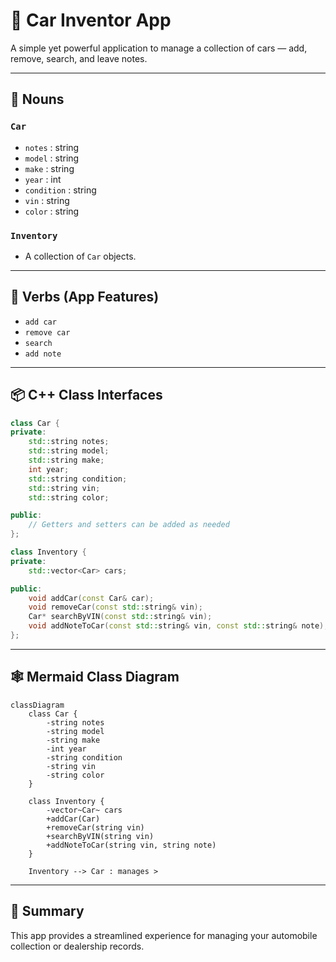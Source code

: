 
# 🚗 Car Inventor App

A simple yet powerful application to manage a collection of cars — add, remove, search, and leave notes.

---

## 🧠 Nouns

### `Car`
- `notes` : string
- `model` : string
- `make` : string
- `year` : int
- `condition` : string
- `vin` : string
- `color` : string

### `Inventory`
- A collection of `Car` objects.

---

## 🔧 Verbs (App Features)
- `add car`
- `remove car`
- `search`
- `add note`

---

## 📦 C++ Class Interfaces

```cpp
class Car {
private:
    std::string notes;
    std::string model;
    std::string make;
    int year;
    std::string condition;
    std::string vin;
    std::string color;

public:
    // Getters and setters can be added as needed
};

class Inventory {
private:
    std::vector<Car> cars;

public:
    void addCar(const Car& car);
    void removeCar(const std::string& vin);
    Car* searchByVIN(const std::string& vin);
    void addNoteToCar(const std::string& vin, const std::string& note);
};
```

---

## 🕸️ Mermaid Class Diagram

```mermaid
classDiagram
    class Car {
        -string notes
        -string model
        -string make
        -int year
        -string condition
        -string vin
        -string color
    }

    class Inventory {
        -vector~Car~ cars
        +addCar(Car)
        +removeCar(string vin)
        +searchByVIN(string vin)
        +addNoteToCar(string vin, string note)
    }

    Inventory --> Car : manages >
```

---

## 📝 Summary

This app provides a streamlined experience for managing your automobile collection or dealership records.
